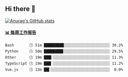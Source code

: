 ## Hi there 👋

[![Anurag's GitHub stats](https://github-readme-stats-orilights.vercel.app/api?username=orilights)](https://github.com/anuraghazra/github-readme-stats)

<!--
**OriLight152/OriLight152** is a ✨ _special_ ✨ repository because its `README.md` (this file) appears on your GitHub profile.

Here are some ideas to get you started:

- 🔭 I’m currently working on ...
- 🌱 I’m currently learning ...
- 👯 I’m looking to collaborate on ...
- 🤔 I’m looking for help with ...
- 💬 Ask me about ...
- 📫 How to reach me: ...
- 😄 Pronouns: ...
- ⚡ Fun fact: ...
-->

<!-- waka-box start -->
#### <a href="https://gist.github.com/92c8d5b388768c10efcba86e82b7c4fb" target="_blank">📊 每周工作报告</a>
```text
Bash       🕓 51m █████████░░░░░░░░░░░░░░░░░░░░░ 30.2%
Python     🕓 50m ████████▊░░░░░░░░░░░░░░░░░░░░░ 29.5%
Other      🕓 19m ███▍░░░░░░░░░░░░░░░░░░░░░░░░░░ 11.3%
TypeScript 🕓 19m ███▎░░░░░░░░░░░░░░░░░░░░░░░░░░ 11.2%
Vue.js     🕓 13m ██▍░░░░░░░░░░░░░░░░░░░░░░░░░░░  8.0%
```
<!-- Powered by https://github.com/journey-ad/waka-box-go . -->
<!-- waka-box end -->
